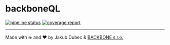 # backboneQL

[![pipeline status](https://dev01.backbone.sk/backboneql/backboneql-python/badges/master/pipeline.svg)](https://dev01.backbone.sk/backboneql/backboneql-python/commits/master)
[![coverage report](https://dev01.backbone.sk/backboneql/backboneql-python/badges/master/coverage.svg)](https://dev01.backbone.sk/backboneql/backboneql-python/commits/master)

---
Made with ☕️ and ❤️ by Jakub Dubec & [BACKBONE s.r.o.](https://www.backbone.sk/en/)
